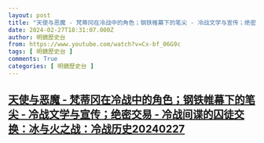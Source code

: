 ```yaml
---
layout: post
title: "天使与恶魔 - 梵蒂冈在冷战中的角色；钢铁帷幕下的笔尖 - 冷战文学与宣传；绝密交易 - 冷战间谍的囚徒交换：冰与火之战：冷战历史20240227"
date: 2024-02-27T18:31:07.000Z
author: 明鏡歷史台
from: https://www.youtube.com/watch?v=Cx-bf_06G9c
tags: [ 明鏡歷史台 ]
comments: True
categories: [ 明鏡歷史台 ]
---
```

<!--1709058667000-->
[天使与恶魔 - 梵蒂冈在冷战中的角色；钢铁帷幕下的笔尖 - 冷战文学与宣传；绝密交易 - 冷战间谍的囚徒交换：冰与火之战：冷战历史20240227](https://www.youtube.com/watch?v=Cx-bf_06G9c)
------

<div>

</div>

